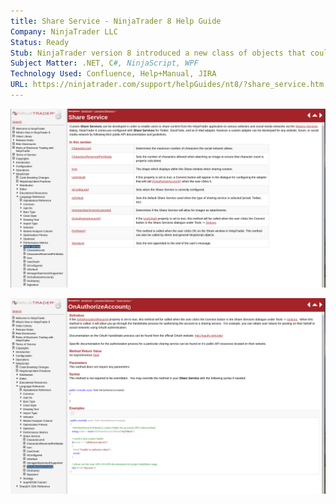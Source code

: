 ```yaml
---
title: Share Service - NinjaTrader 8 Help Guide
Company: NinjaTrader LLC
Status: Ready
Stub: NinjaTrader version 8 introduced a new class of objects that could be used to communicate to 3rd party APIs like Twitter, Facebook, or custom made to meet customer use cases. This was the API Reference that enabled a developer to start using this group of methods and types.
Subject Matter: .NET, C#, NinjaScript, WPF
Technology Used: Confluence, Help+Manual, JIRA
URL: https://ninjatrader.com/support/helpGuides/nt8/?share_service.htm
---
```


![alt text](./img/share.png)

![alt text](./img/share1.png)